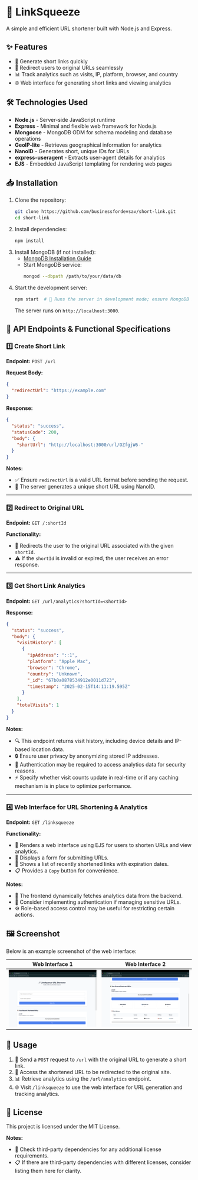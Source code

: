 # 🚀 LinkSqueeze

A simple and efficient URL shortener built with Node.js and Express.

## ✨ Features

- 🔗 Generate short links quickly
- 🚀 Redirect users to original URLs seamlessly
- 📊 Track analytics such as visits, IP, platform, browser, and country
- 🌐 Web interface for generating short links and viewing analytics

## 🛠 Technologies Used

- **Node.js** - Server-side JavaScript runtime
- **Express** - Minimal and flexible web framework for Node.js
- **Mongoose** - MongoDB ODM for schema modeling and database operations
- **GeoIP-lite** - Retrieves geographical information for analytics
- **NanoID** - Generates short, unique IDs for URLs
- **express-useragent** - Extracts user-agent details for analytics
- **EJS** - Embedded JavaScript templating for rendering web pages

## 📥 Installation

1. Clone the repository:
   ```sh
   git clone https://github.com/businessfordevsav/short-link.git
   cd short-link
   ```
2. Install dependencies:
   ```sh
   npm install
   ```
3. Install MongoDB (if not installed):
   - [MongoDB Installation Guide](https://www.mongodb.com/docs/manual/installation/)
   - Start MongoDB service:
     ```sh
     mongod --dbpath /path/to/your/data/db
     ```
4. Start the development server:
   ```sh
   npm start  # 🚀 Runs the server in development mode; ensure MongoDB is running.
   ```
   The server runs on `http://localhost:3000`.

## 🔗 API Endpoints & Functional Specifications

### 1️⃣ Create Short Link

**Endpoint:** `POST /url`

**Request Body:**

```json
{
  "redirectUrl": "https://example.com"
}
```

**Response:**

```json
{
  "status": "success",
  "statusCode": 200,
  "body": {
    "shortUrl": "http://localhost:3000/url/OZfgjW6-"
  }
}
```

**Notes:**

- ✅ Ensure `redirectUrl` is a valid URL format before sending the request.
- 🔑 The server generates a unique short URL using NanoID.

---

### 2️⃣ Redirect to Original URL

**Endpoint:** `GET /:shortId`

**Functionality:**

- 🔀 Redirects the user to the original URL associated with the given `shortId`.
- ⚠️ If the `shortId` is invalid or expired, the user receives an error response.

---

### 3️⃣ Get Short Link Analytics

**Endpoint:** `GET /url/analytics?shortId=<shortId>`

**Response:**

```json
{
  "status": "success",
  "body": {
    "visitHistory": [
      {
        "ipAddress": "::1",
        "platform": "Apple Mac",
        "browser": "Chrome",
        "country": "Unknown",
        "_id": "67b0a0878534912e0011d723",
        "timestamp": "2025-02-15T14:11:19.595Z"
      }
    ],
    "totalVisits": 1
  }
}
```

**Notes:**

- 🔍 This endpoint returns visit history, including device details and IP-based location data.
- 🔒 Ensure user privacy by anonymizing stored IP addresses.
- 🔑 Authentication may be required to access analytics data for security reasons.
- ⚡ Specify whether visit counts update in real-time or if any caching mechanism is in place to optimize performance.

---

### 4️⃣ Web Interface for URL Shortening & Analytics

**Endpoint:** `GET /linksqueeze`

**Functionality:**

- 🎨 Renders a web interface using EJS for users to shorten URLs and view analytics.
- 📝 Displays a form for submitting URLs.
- 📌 Shows a list of recently shortened links with expiration dates.
- 📋 Provides a `Copy` button for convenience.

**Notes:**

- 🔄 The frontend dynamically fetches analytics data from the backend.
- 🔐 Consider implementing authentication if managing sensitive URLs.
- ⚙️ Role-based access control may be useful for restricting certain actions.

## 🖼 Screenshot

Below is an example screenshot of the web interface:

|                     Web Interface 1                     |                     Web Interface 2                     |
| :-----------------------------------------------------: | :-----------------------------------------------------: |
| ![Web Interface 1](/resource/screenshot-web-page-1.png) | ![Web Interface 1](/resource/screenshot-web-page-2.png) |

<!-- ![Web Interface 1](/resource/screenshot-web-page-1.png)
![Web Interface 2](/resource/screenshot-web-page-2.png) -->

## 📌 Usage

1. 🔗 Send a `POST` request to `/url` with the original URL to generate a short link.
2. 🔀 Access the shortened URL to be redirected to the original site.
3. 📊 Retrieve analytics using the `/url/analytics` endpoint.
4. 🌐 Visit `/linksqueeze` to use the web interface for URL generation and tracking analytics.

## 📜 License

This project is licensed under the MIT License.

**Notes:**

- 📌 Check third-party dependencies for any additional license requirements.
- 📋 If there are third-party dependencies with different licenses, consider listing them here for clarity.
